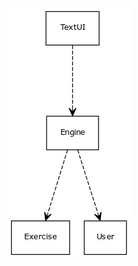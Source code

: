 ![Projektin alustava luokkakaavio](https://github.com/vlappala/ot-harjoitustyoSYKSY19/blob/master/dokumentointi/kuvat/alustava%20luokkakaavio.jpg)
